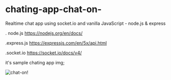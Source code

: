 # chating-app-chat-on-

Realtime chat app using socket.io and vanilla     JavaScript - node.js & express 

. node.js
https://nodejs.org/en/docs/

.express.js
https://expressjs.com/en/5x/api.html

.socket.io
https://socket.io/docs/v4/




it's  sample chating app  img;

![chat-on!](Photoschaton.png)
